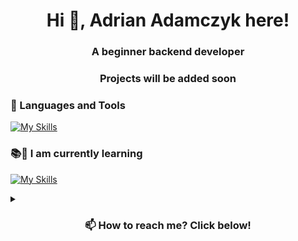 <h1 align="center">Hi 👋, Adrian Adamczyk here!</h1>
<h3 align="center">A beginner backend developer</h3>
<h3 align="center">Projects will be added soon</h3>
<p align="left">
</p>

### 🧰 Languages and Tools
[![My Skills](https://skillicons.dev/icons?i=html,css,ps,pr,figma,discord,vscode)](https://skillicons.dev)


### 📚👀 I am currently learning
[![My Skills](https://skillicons.dev/icons?i=js,py,ae,bots,wordpress)](https://skillicons.dev)



<details>
  <summary><h3 align="center">📫 How to reach me? Click below! </h3></summary>

[![My Skills](https://skillicons.dev/icons?i=discord)](https://skillicons.dev) adrian.it  
[![My Skills](https://skillicons.dev/icons?i=linkedin)](https://www.linkedin.com/in/adrian-adamczyk-ln/)



<!---
AdrianAdamczyk1337/AdrianAdamczyk1337 is a ✨ special ✨ repository because its `README.md` (this file) appears on your GitHub profile.
You can click the Preview link to take a look at your changes.
--->
